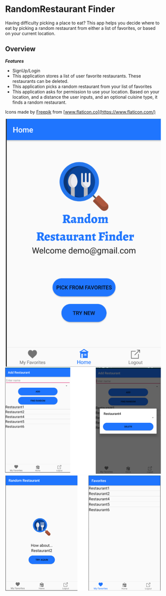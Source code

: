 # RandomRestaurant Finder

Having difficulty picking a place to eat? This app helps you decide where to eat by picking a random restaurant from either a list of favorites, or based on your current location.

## Overview

***Features***
- SignUp/Login
- This application stores a list of user favorite restaurants. These restaurants can be deleted.
- This application picks a random restaurant from your list of favorites
- This application asks for permission to use your location. Based on your location, and a distance the user inputs, and an optional cuisine type, it finds a random restaurant.

Icons made by [Freepik](https://www.flaticon.com/authors/freepik) from [www.flaticon.co](https://www.flaticon.com/)

![](/random-restaurant-finder-pics/home.png)
![](/random-restaurant-finder-pics/add.png)
![](/random-restaurant-finder-pics/find.png)

